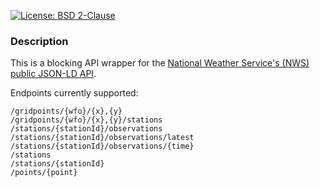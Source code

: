 [![License: BSD 2-Clause](https://img.shields.io/badge/License-BSD%202--Clause-blue)](LICENSE)
### Description
This is a blocking API wrapper for the [National Weather Service's (NWS) public JSON-LD API](https://www.weather.gov/documentation/services-web-api).

Endpoints currently supported:
```
/gridpoints/{wfo}/{x},{y}
/gridpoints/{wfo}/{x},{y}/stations
/stations/{stationId}/observations
/stations/{stationId}/observations/latest
/stations/{stationId}/observations/{time}
/stations
/stations/{stationId}
/points/{point}
```
